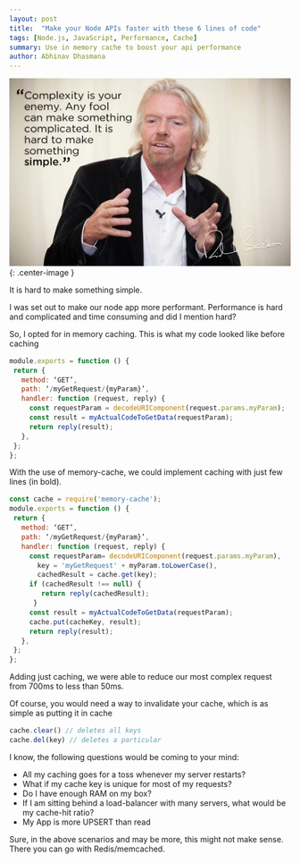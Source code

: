 ```yaml
---
layout: post
title:  "Make your Node APIs faster with these 6 lines of code"
tags: [Node.js, JavaScript, Performance, Cache]
summary: Use in memory cache to boost your api performance
author: Abhinav Dhasmana
---
```



![Making things simple](/images/blog/in-memory-cache/in-memory-cache.png){: .center-image }

It is hard to make something simple.

I was set out to make our node app more performant. Performance is hard and complicated and time consuming and did I mention hard?

So, I opted for in memory caching. This is what my code looked like before caching

``` javascript
module.exports = function () {
 return {
   method: ‘GET’,
   path: ‘/myGetRequest/{myParam}’,
   handler: function (request, reply) {
     const requestParam = decodeURIComponent(request.params.myParam);
     const result = myActualCodeToGetData(requestParam);
     return reply(result);
   },
 };
};
```

With the use of memory-cache, we could implement caching with just few lines (in bold).

``` javascript
const cache = require('memory-cache');
module.exports = function () {
 return {
   method: ‘GET’,
   path: ‘/myGetRequest/{myParam}’,
   handler: function (request, reply) {
     const requestParam= decodeURIComponent(request.params.myParam),
       key = 'myGetRequest' + myParam.toLowerCase(),
       cachedResult = cache.get(key);
     if (cachedResult !== null) {
        return reply(cachedResult);
      }
     const result = myActualCodeToGetData(requestParam);
     cache.put(cacheKey, result);
     return reply(result);
   },
 };
};
```

Adding just caching, we were able to reduce our most complex request from 700ms to less than 50ms.

Of course, you would need a way to invalidate your cache, which is as simple as putting it in cache

``` javascript
cache.clear() // deletes all keys
cache.del(key) // deletes a particular
```

I know, the following questions would be coming to your mind:

* All my caching goes for a toss whenever my server restarts?
* What if my cache key is unique for most of my requests?
* Do I have enough RAM on my box?
* If I am sitting behind a load-balancer with many servers, what would be my cache-hit ratio?
* My App is more UPSERT than read


Sure, in the above scenarios and may be more, this might not make sense. There you can go with Redis/memcached.